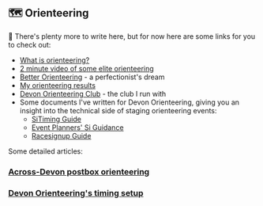 ## 🗺️ Orienteering

🚧 There's plenty more to write here, but for now here are some links for you 
to check out:

* [What is orienteering?](https://www.britishorienteering.org.uk/newcomers_guide)
* [2 minute video of some elite orienteering](https://www.youtube.com/watch?v=Q_yitYOdK0M)
* [Better Orienteering](https://betterorienteering.org/) - a perfectionist's 
  dream
* [My orienteering results](https://www.britishorienteering.org.uk/index.php?pg=results&member=158713)
* [Devon Orienteering Club](https://www.devonorienteering.co.uk/) - the club 
  I run with
* Some documents I've written for Devon Orienteering, giving you an insight 
  into the technical side of staging orienteering events:
  * [SiTiming Guide](https://www.devonorienteering.co.uk/devon-oc-si-timing-guide)
  * [Event Planners' Si Guidance](https://www.devonorienteering.co.uk/devon-oc-planner-si-guidance)
  * [Racesignup Guide](https://www.devonorienteering.co.uk/racesignup-guide)

Some detailed articles:

### [Across-Devon postbox orienteering](postbox_o.md)

### [Devon Orienteering's timing setup](devon_timing_setup.md)
